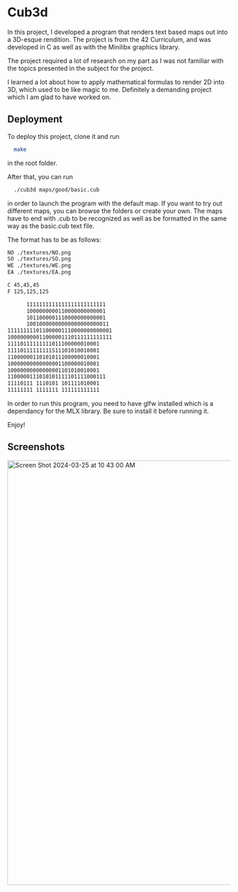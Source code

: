 
# Cub3d

In this project, I developed a program that renders text based maps out into a 3D-esque rendition. The project is from the 42 Curriculum, and was developed in C as well as with the Minilibx graphics library. 

The project required a lot of research on my part as I was not familiar with the topics presented in the subject for the project. 

I learned a lot about how to apply mathematical formulas to render 2D into 3D, which used to be like magic to me. Definitely a demanding project which I am glad to have worked on.

## Deployment

To deploy this project, clone it and run

```bash
  make
```

in the root folder. 

After that, you can run 
```bash
  ./cub3d maps/good/basic.cub
```
in order to launch the program with the default map. 
If you want to try out different maps, you can browse the folders or create your own. The maps have to end with .cub to be recognized as well as be formatted in the same way as the basic.cub text file. 

The format has to be as follows:

```bash
NO ./textures/NO.png
SO ./textures/SO.png
WE ./textures/WE.png
EA ./textures/EA.png

C 45,45,45
F 125,125,125

      1111111111111111111111111
      1000000000110000000000001
      1011000001110000000000001
      10010000000000000000000011
111111111011000001110000000000001
100000000011000001110111111111111
11110111111111011100000010001
11110111111111S11101010010001
11000000110101011100000010001
10000000000000001100000010001
10000000000000001101010010001
1100000111010101111101111000111
11110111 1110101 101111010001
11111111 1111111 111111111111 

```

In order to run this program, you need to have glfw installed which is a dependancy for the MLX library. Be sure to install it before running it. 

Enjoy! 

## Screenshots
<img width="959" alt="Screen Shot 2024-03-25 at 10 43 00 AM" src="https://github.com/RushMaverick/cub3d/assets/43605579/a3812121-648b-4790-82ff-8f9d8cb5d81a">

